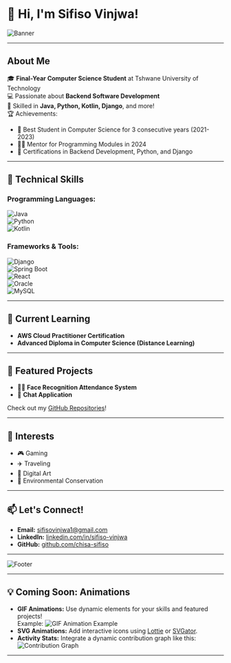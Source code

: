 # 👋 Hi, I'm Sifiso Vinjwa!  

![Banner](https://example.com/your-anime-graphic-banner) <!-- Replace with your own image URL -->

---

## About Me  
🎓 **Final-Year Computer Science Student** at Tshwane University of Technology  
💻 Passionate about **Backend Software Development**  
🌟 Skilled in **Java, Python, Kotlin, Django**, and more!  
🏆 Achievements:  
- 🥇 Best Student in Computer Science for 3 consecutive years (2021-2023)  
- 👨‍🏫 Mentor for Programming Modules in 2024  
- 🏅 Certifications in Backend Development, Python, and Django  

---

## 🔧 Technical Skills  
### Programming Languages:  
![Java](https://img.shields.io/badge/Java-ED8B00?style=for-the-badge&logo=java&logoColor=white)  
![Python](https://img.shields.io/badge/Python-3776AB?style=for-the-badge&logo=python&logoColor=white)  
![Kotlin](https://img.shields.io/badge/Kotlin-0095D5?style=for-the-badge&logo=kotlin&logoColor=white)

### Frameworks & Tools:  
![Django](https://img.shields.io/badge/Django-092E20?style=for-the-badge&logo=django&logoColor=white)  
![Spring Boot](https://img.shields.io/badge/Spring_Boot-6DB33F?style=for-the-badge&logo=spring-boot&logoColor=white)  
![React](https://img.shields.io/badge/React-20232A?style=for-the-badge&logo=react&logoColor=61DAFB)  
![Oracle](https://img.shields.io/badge/Oracle-F80000?style=for-the-badge&logo=oracle&logoColor=white)  
![MySQL](https://img.shields.io/badge/MySQL-4479A1?style=for-the-badge&logo=mysql&logoColor=white)

---

## 🌱 Current Learning  
- **AWS Cloud Practitioner Certification**  
- **Advanced Diploma in Computer Science (Distance Learning)**  

---

## 🌟 Featured Projects  
- 🕵️‍♂️ **Face Recognition Attendance System**  
- 💬 **Chat Application**  

Check out my [GitHub Repositories](https://github.com/chisa-sifiso)!

---

## 🎨 Interests  
- 🎮 Gaming  
- ✈️ Traveling  
- 🎨 Digital Art  
- 🌿 Environmental Conservation  

---

## 📫 Let's Connect!  
- **Email:** [sifisovinjwa1@gmail.com](mailto:sifisovinjwa1@gmail.com)  
- **LinkedIn:** [linkedin.com/in/sifiso-vinjwa](https://linkedin.com/in/sifiso-vinjwa)  
- **GitHub:** [github.com/chisa-sifiso](https://github.com/chisa-sifiso)

---

![Footer](https://example.com/your-anime-themed-footer) <!-- Replace with your image URL -->

---

## 💡 Coming Soon: Animations  
- **GIF Animations:** Use dynamic elements for your skills and featured projects!  
   Example: 
   ![GIF Animation Example](https://media.giphy.com/media/3o6Zt481isNVuQI1l6/giphy.gif)  
- **SVG Animations:** Add interactive icons using [Lottie](https://lottiefiles.com/) or [SVGator](https://www.svgator.com/).  
- **Activity Stats:** Integrate a dynamic contribution graph like this:  
   ![Contribution Graph](https://github-readme-stats.vercel.app/api?username=chisa-sifiso&show_icons=true&theme=tokyonight)

---

